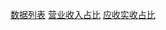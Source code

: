 [数据列表](dataList.vue)
[营业收入占比](proportionOfOperatingIncome.vue)
[应收实收占比](percentageOfReceivables.vue)
 
 
